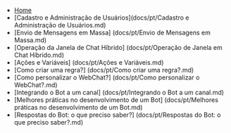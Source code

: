 * [Home](/)
* [Cadastro e Administração de Usuários](docs/pt/Cadastro e Administração de Usuários.md)
* [Envio de Mensagens em Massa] (docs/pt/Envio de Mensagens em Massa.md)
* [Operação da Janela de Chat Híbrido] (docs/pt/Operação de Janela em Chat Híbrido.md)
* [Ações e Variáveis] (docs/pt/Ações e Variáveis.md)
* [Como criar uma regra?] (docs/pt/Como criar uma regra?.md)
* [Como personalizar o WebChat?] (docs/pt/Como personalizar o WebChat?.md)
* [Integrando o Bot a um canal] (docs/pt/Integrando o Bot a um canal.md)
* [Melhores práticas no desenvolvimento de um Bot] (docs/pt/Melhores práticas no desenvolvimento de um Bot.md)
* [Respostas do Bot: o que preciso saber?] (docs/pt/Respostas do Bot: o que preciso saber?.md)

<!--stackedit_data:
eyJoaXN0b3J5IjpbMTEyNTY5OTczNiwyMTM2OTcwNzYzXX0=
-->

